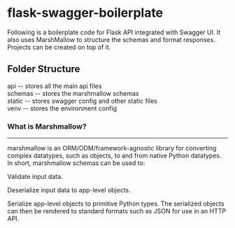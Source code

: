 # flask-swagger-boilerplate

Following is a boilerplate code for Flask API integrated with Swagger UI.
It also uses MarshMallow to structure the schemas and format responses.
Projects can be created on top of it.

## Folder Structure

api     -- stores all the main api files  
schemas -- stores the marshmallow schemas  
static  -- stores swagger config and other static files  
venv    -- stores the environment config

### What is Marshmallow? 
---
marshmallow is an ORM/ODM/framework-agnostic library for converting complex datatypes, such as objects, to and from native Python datatypes.
In short, marshmallow schemas can be used to:

Validate input data.

Deserialize input data to app-level objects.

Serialize app-level objects to primitive Python types. The serialized objects can then be rendered to standard formats such as JSON for use in an HTTP API.
